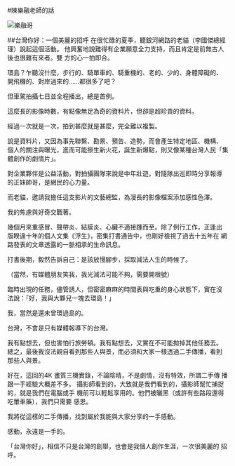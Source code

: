 #陳樂融老師的話

![樂融哥](http://i.imgur.com/MdvpS9E.jpg)

##台灣你好：一個美麗的招呼
在很忙碌的夏季，聽銀河網路的老貓（李國傑總經理）說起這個活動。
他興奮地說難得有企業願意全力支持，而且肯定是前無古人後也很難有來者。雙
方的心一拍即合。

環島？乍聽沒什麼，步行的、騎單車的、騎重機的、老的、少的、身體障礙的、
開飛機的、對岸過來的……都很多了吧？

但車駕拍攝七日並全程播出，總是首例。

這麼長的影像時數，有點像無足為奇的資料片，但卻是超珍貴的資料。

經過一次就是一次，拍到甚麼就是甚麼，完全難以複製。

說是資料片，又因為事先聯繫、勘景、預告、造勢，而會產生特定地區、機構、
個人的關注與曝光，進而可能擦生新火花，誕生新爆點，則又像某種台灣人民「集
體創作的劇情片」。

對企業夥伴是公益活動，對拍攝團隊來說是中年壯遊，對隨隊出巡即時分享報導
的正妹帥哥，是網民的心力量。

而老貓，邀請我擔任這支影片的文藝總監，為漫長的影像檔案添加感性色澤。

我的焦慮與好奇交戰著。

幾個月來重感冒、聲帶炎、結膜炎、心臟不適接踵而至。除了例行工作，正逢出
版睽違十年的個人文集《浮生》，密集打書通告中，也剛好檢視了過去十五年在
網路發表的文章透露的一脈相承的生命訊息。

打書後期，毅然告訴自己：是該放慢腳步，採取減法人生的時候了。

（當然，有媒體朋友笑我，我光減法可能不夠，需要開根號）

臨時出現的任務，儘管誘人，但密密麻麻的時間表與吃重的身心狀態下，實在沒
法說：「好，我與大夥兒一塊去環島！」

我，當然是還未曾環過島的。

台灣，不會是只有媒體報導下的台灣。

我有點想去，但也害怕行旅勞頓。我有點想去，又實在不可能拋掉其他任務去。
總之，最後我沒法親自看到那些人與景，而必須和大家一樣透過二手傳播，看到
那些人與景。

好在，這回的4K 畫質三機實錄，不論陰晴，不是劇情，沒有特效，所謂二手傳
播跟一手經驗大概差不多。
攝影師看到的，大致就是我們看到的，攝影師幫忙捕捉的，就是我們在電腦或手
機前可以輕鬆享用的。他們被曬黑（或許有些路段還得吃暈車藥），我們只需要
感恩。

我將從這樣的二手傳播，找到屬於我能與大家分享的一手感動。

感動，永遠是一手的。

「台灣你好」，相信不只是台灣的創舉，也會是我個人創作生涯，一次很美麗的
招呼。